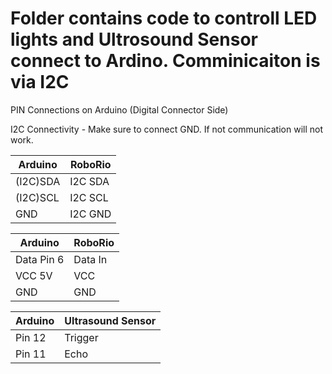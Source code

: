 # Folder contains code to controll LED lights and Ultrosound Sensor connect to Ardino. Comminicaiton is via I2C

PIN Connections on Arduino (Digital Connector Side)

I2C Connectivity - Make sure to connect GND. If not communication will not work.

|Arduino     |    RoboRio   |
|-------     |    -------   |
|(I2C)SDA    |    I2C SDA   |
|(I2C)SCL    |    I2C SCL   |
|GND         |    I2C GND   |

|Arduino     |    RoboRio   |
|-------     |    -------   |
|Data Pin 6  |   Data In    |
|VCC 5V      |   VCC        |
|GND         |   GND        |


|Arduino     |    Ultrasound Sensor |
|-------     |    ----------------- |
| Pin 12     |    Trigger           |
| Pin 11     |    Echo



